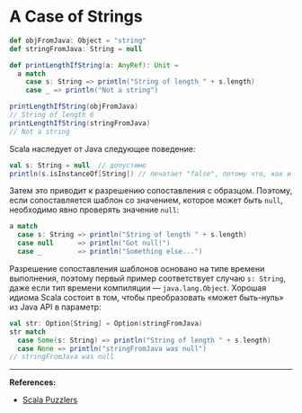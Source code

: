 # A Case of Strings

```scala
def objFromJava: Object = "string"
def stringFromJava: String = null

def printLengthIfString(a: AnyRef): Unit =
  a match
    case s: String => println("String of length " + s.length)
    case _ => println("Not a string")

printLengthIfString(objFromJava)
// String of length 6
printLengthIfString(stringFromJava)
// Not a string
```

Scala наследует от Java следующее поведение:

```scala
val s: String = null  // допустимо
println(s.isInstanceOf[String]) // печатает "false", потому что, как и в Java, null.instanceof[String] == false
```

Затем это приводит к разрешению сопоставления с образцом. 
Поэтому, если сопоставляется шаблон со значением, которое может быть `null`, 
необходимо явно проверять значение `null`:

```scala
a match
  case s: String => println("String of length " + s.length)
  case null      => println("Got null!")
  case _         => println("Something else...")
```

Разрешение сопоставления шаблонов основано на типе времени выполнения, 
поэтому первый пример соответствует случаю `s: String`, даже если тип времени компиляции — `java.lang.Object`. 
Хорошая идиома Scala состоит в том, чтобы преобразовать «может быть-нуль» из Java API в параметр:

```scala
val str: Option[String] = Option(stringFromJava)
str match
  case Some(s: String) => println("String of length " + s.length)
  case None => println("stringFromJava was null")
// stringFromJava was null  
```


---

**References:**
- [Scala Puzzlers](https://scalapuzzlers.com/index.html#pzzlr-035)
